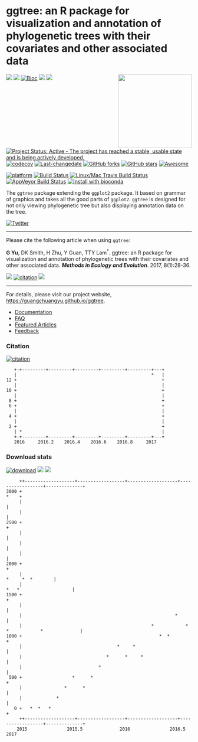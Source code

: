 <!-- README.md is generated from README.Rmd. Please edit that file -->
ggtree: an R package for visualization and annotation of phylogenetic trees with their covariates and other associated data
===========================================================================================================================

<img src="https://raw.githubusercontent.com/Bioconductor/BiocStickers/master/ggtree/ggtree.png" height="200" align="right" />

[![](https://img.shields.io/badge/release%20version-1.6.11-green.svg?style=flat)](https://bioconductor.org/packages/ggtree) [![](https://img.shields.io/badge/devel%20version-1.7.10-green.svg?style=flat)](https://github.com/guangchuangyu/ggtree) [![Bioc](http://www.bioconductor.org/shields/years-in-bioc/ggtree.svg)](https://www.bioconductor.org/packages/devel/bioc/html/ggtree.html#since) [![](https://img.shields.io/badge/download-13972/total-blue.svg?style=flat)](https://bioconductor.org/packages/stats/bioc/ggtree) [![](https://img.shields.io/badge/download-1385/month-blue.svg?style=flat)](https://bioconductor.org/packages/stats/bioc/ggtree)

[![Project Status: Active - The project has reached a stable, usable state and is being actively developed.](http://www.repostatus.org/badges/latest/active.svg)](http://www.repostatus.org/#active) [![codecov](https://codecov.io/gh/GuangchuangYu/ggtree/branch/master/graph/badge.svg)](https://codecov.io/gh/GuangchuangYu/ggtree) [![Last-changedate](https://img.shields.io/badge/last%20change-2017--04--11-green.svg)](https://github.com/GuangchuangYu/ggtree/commits/master) [![GitHub forks](https://img.shields.io/github/forks/GuangchuangYu/ggtree.svg)](https://github.com/GuangchuangYu/ggtree/network) [![GitHub stars](https://img.shields.io/github/stars/GuangchuangYu/ggtree.svg)](https://github.com/GuangchuangYu/ggtree/stargazers) [![Awesome](https://cdn.rawgit.com/sindresorhus/awesome/d7305f38d29fed78fa85652e3a63e154dd8e8829/media/badge.svg)](https://awesome-r.com/#awesome-r-graphic-displays)

[![platform](http://www.bioconductor.org/shields/availability/devel/ggtree.svg)](https://www.bioconductor.org/packages/devel/bioc/html/ggtree.html#archives) [![Build Status](http://www.bioconductor.org/shields/build/devel/bioc/ggtree.svg)](https://bioconductor.org/checkResults/devel/bioc-LATEST/ggtree/) [![Linux/Mac Travis Build Status](https://img.shields.io/travis/GuangchuangYu/ggtree/master.svg?label=Mac%20OSX%20%26%20Linux)](https://travis-ci.org/GuangchuangYu/ggtree) [![AppVeyor Build Status](https://img.shields.io/appveyor/ci/Guangchuangyu/ggtree/master.svg?label=Windows)](https://ci.appveyor.com/project/GuangchuangYu/ggtree) [![install with bioconda](https://img.shields.io/badge/install%20with-bioconda-green.svg?style=flat)](http://bioconda.github.io/recipes/bioconductor-ggtree/README.html)

The `ggtree` package extending the `ggplot2` package. It based on grammar of graphics and takes all the good parts of `ggplot2`. `ggtree` is designed for not only viewing phylogenetic tree but also displaying annotation data on the tree.

[![Twitter](https://img.shields.io/twitter/url/https/github.com/GuangchuangYu/ggtree.svg?style=social)](https://twitter.com/intent/tweet?hashtags=ggtree&url=http://onlinelibrary.wiley.com/doi/10.1111/2041-210X.12628/abstract&screen_name=guangchuangyu)

------------------------------------------------------------------------

Please cite the following article when using `ggtree`:

**G Yu**, DK Smith, H Zhu, Y Guan, TTY Lam<sup>\*</sup>. ggtree: an R package for visualization and annotation of phylogenetic trees with their covariates and other associated data. ***Methods in Ecology and Evolution***. 2017, 8(1):28-36.

[![](https://img.shields.io/badge/doi-10.1111/2041--210X.12628-green.svg?style=flat)](http://dx.doi.org/10.1111/2041-210X.12628) [![citation](https://img.shields.io/badge/cited%20by-14-green.svg?style=flat)](https://scholar.google.com.hk/scholar?oi=bibs&hl=en&cites=7268358477862164627) [![](https://img.shields.io/badge/Altmetric-349-green.svg?style=flat)](https://www.altmetric.com/details/10533079)

------------------------------------------------------------------------

For details, please visit our project website, <https://guangchuangyu.github.io/ggtree>.

-   [Documentation](https://guangchuangyu.github.io/ggtree/documentation/)
-   [FAQ](https://guangchuangyu.github.io/ggtree/faq/)
-   [Featured Articles](https://guangchuangyu.github.io/ggtree/featuredArticles/)
-   [Feedback](https://guangchuangyu.github.io/ggtree/#feedback)

### Citation

[![citation](https://img.shields.io/badge/cited%20by-14-green.svg?style=flat)](https://scholar.google.com.hk/scholar?oi=bibs&hl=en&cites=7268358477862164627)

       +-+---------+---------+---------+---------+---------+---+
       |                                                   *   |
    12 +                                                       +
       |                                                       |
    10 +                                                       +
       |                                                       |
     8 +                                                       +
     6 +                                                       +
       |                                                       |
     4 +                                                       +
       |                                                       |
     2 +                                                       +
       | *                                                     |
       +-+---------+---------+---------+---------+---------+---+
       2016     2016.2    2016.4    2016.6    2016.8     2017   

### Download stats

[![download](http://www.bioconductor.org/shields/downloads/ggtree.svg)](https://bioconductor.org/packages/stats/bioc/ggtree) [![](https://img.shields.io/badge/download-13972/total-blue.svg?style=flat)](https://bioconductor.org/packages/stats/bioc/ggtree) [![](https://img.shields.io/badge/download-1385/month-blue.svg?style=flat)](https://bioconductor.org/packages/stats/bioc/ggtree)

         ++-------------------+------------------+-------------------+------------------+--------------+
    3000 +                                                                                        *    +
         |                                                                                             |
         |                                                                                             |
    2500 +                                                                                             +
         |                                                                                             |
         |                                                                                             |
         |                                                                                             |
    2000 +                                                                                             +
         |                                                                           *     *  *        |
         |                                                                    *   *                    |
    1500 +                                                                                             +
         |                                                                                             |
         |                                                          *                                  |
         |                                                 *            *  *            *              |
    1000 +                                                    *  *                                     +
         |                                    *     *                                                  |
         |                                *      *     *                                               |
         |                             *                                                               |
     500 +                   *      *                                                                  +
         |                *      *                                                                     |
         |             *                                                                               |
       0 +   *  *   *                                                                                  +
         ++-------------------+------------------+-------------------+------------------+--------------+
        2015               2015.5              2016               2016.5              2017
